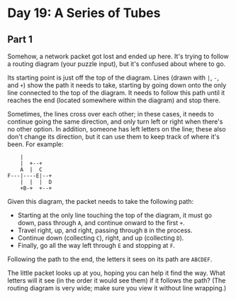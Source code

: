 # Day 19: A Series of Tubes

## Part 1

Somehow, a network packet got lost and ended up here. It's trying to follow a routing diagram (your puzzle input), but it's confused about where to go.

Its starting point is just off the top of the diagram. Lines (drawn with `|`, `-`, and `+`) show the path it needs to take, starting by going down onto the only line connected to the top of the diagram. It needs to follow this path until it reaches the end (located somewhere within the diagram) and stop there.

Sometimes, the lines cross over each other; in these cases, it needs to continue going the same direction, and only turn left or right when there's no other option. In addition, someone has left letters on the line; these also don't change its direction, but it can use them to keep track of where it's been. For example:

```
    |
    |  +--+
    A  |  C
F---|----E|--+
    |  |  |  D
    +B-+  +--+
```

Given this diagram, the packet needs to take the following path:

* Starting at the only line touching the top of the diagram, it must go down, pass through `A`, and continue onward to the first `+`.
* Travel right, up, and right, passing through `B` in the process.
* Continue down (collecting `C`), right, and up (collecting `D`).
* Finally, go all the way left through `E` and stopping at `F`.

Following the path to the end, the letters it sees on its path are `ABCDEF`.

The little packet looks up at you, hoping you can help it find the way. What letters will it see (in the order it would see them) if it follows the path? (The routing diagram is very wide; make sure you view it without line wrapping.)
